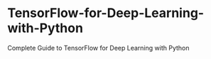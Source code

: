 # TensorFlow-for-Deep-Learning-with-Python
Complete Guide to TensorFlow for Deep Learning with Python
